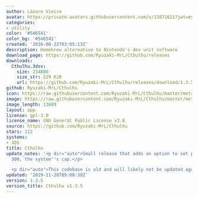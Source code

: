 ```yaml
---
author: Lázaro Vieira
avatar: https://private-avatars.githubusercontent.com/u/13871621?jwt=eyJhbGciOiJIUzI1NiIsInR5cCI6IkpXVCJ9.eyJpc3MiOiJnaXRodWIuY29tIiwiYXVkIjoicmF3LmdpdGh1YnVzZXJjb250ZW50LmNvbSIsImtleSI6ImtleTEiLCJleHAiOjE3MzQ2NTY5NDAsIm5iZiI6MTczNDY1NTc0MCwicGF0aCI6Ii91LzEzODcxNjIxIn0.aOusTI1einZtdVnQYG4B1f5SOoR3Xe8Pp-KvMklgIuM&v=4
categories:
- utility
color: '#546541'
color_bg: '#546541'
created: '2016-08-22T03:05:13Z'
description: Homebrew alternative to Nintendo's dev unit software
download_page: https://github.com/Ryuzaki-MrL/Cthulhu/releases
downloads:
  Cthulhu.3dsx:
    size: 234800
    size_str: 229 KiB
    url: https://github.com/Ryuzaki-MrL/Cthulhu/releases/download/1.3.5/Cthulhu.3dsx
github: Ryuzaki-MrL/Cthulhu
icon: https://raw.githubusercontent.com/Ryuzaki-MrL/Cthulhu/master/meta/icon.png
image: https://raw.githubusercontent.com/Ryuzaki-MrL/Cthulhu/master/meta/banner.png
image_length: 13689
layout: app
license: gpl-3.0
license_name: GNU General Public License v3.0
source: https://github.com/Ryuzaki-MrL/Cthulhu
stars: 112
systems:
- 3DS
title: Cthulhu
update_notes: '<p dir="auto">Small release that adds an option to set play coins to
  300, the system''s cap.</p>

  <p dir="auto">This codebase is old and will likely not be updated again.</p>'
updated: '2019-11-28T09:08:38Z'
version: 1.3.5
version_title: Cthulhu v1.3.5
---
```

